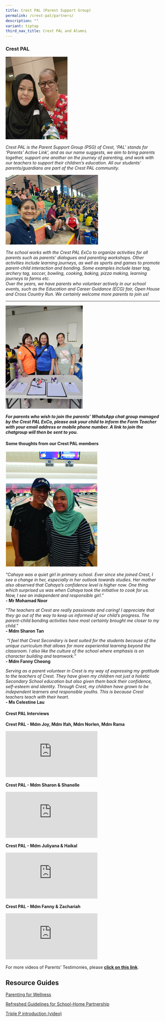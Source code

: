 ```yaml
---
title: Crest PAL (Parent Support Group)
permalink: /crest-pal/partners/
description: ""
variant: tiptap
third_nav_title: Crest PAL and Alumni
---
```

<h3>Crest PAL</h3>
<p></p>
<div class="isomer-image-wrapper">
<img style="width: 40%;" height="auto" width="100%" alt="" src="/images/CrestPAL/IMG_20231104_WA0018.jpg">
</div>
<p><em>Crest PAL is the Parent Support Group (PSG) of&nbsp;Crest, ‘PAL’ stands for ‘Parents’ Active Link’, and as our name suggests, we aim to bring parents together, support one another on the journey of parenting, and work with our teachers to support their children’s education. All our students’ parents/guardians are part of the Crest PAL community.<br></em>
</p>
<div class="isomer-image-wrapper">
<img style="width: 60%;" height="auto" width="100%" alt="" src="/images/CrestPAL/E3DCD246_9728_49DF_84BA_04B561CBA910.jpg">
</div>
<p><em>The school works with the Crest PAL ExCo to organize activities for all parents such as parents’ dialogues and parenting workshops. Other activities include learning journeys, as well as sports and games to promote parent-child interaction and bonding. Some examples include laser tag, archery tag, soccer, bowling, cooking, baking, pizza making, learning journeys to farms etc.<br>Over the years, we have parents who volunteer actively in our school events, such as the Education and Career Guidance (ECG) fair, Open House and Cross Country Run. We certainly welcome more parents to join us!</em>
</p>
<hr>
<p></p>
<div class="isomer-image-wrapper">
<img style="width: 50%;" height="auto" width="100%" alt="" src="/images/CrestPAL/d472dfd2_5782_4259_9e6e_74a09c20d82e.jpg">
</div>
<p><strong><em>For parents who wish to join the parents’ WhatsApp chat group managed by the Crest PAL ExCo, please ask your child to inform the Form Teacher with your email address or mobile phone number. A link to join the chatgroup will then be sent to you.</em></strong>
</p>
<h4>Some thoughts from our Crest PAL members</h4>
<div class="isomer-image-wrapper">
<img style="width:300px;height:375px;margin-right:25px;" height="auto" width="100%" src="/images/cp6.jpg">
</div>
<p><em>"Cahaya was a quiet girl in primary school. Ever since she joined Crest, I see a change in her, especially in her outlook towards studies. Her mother also observed that Cahaya’s confidence level is higher now. One thing which surprised us was when Cahaya took the initiative to cook for us. Now, I see an independent and responsible girl.”</em>
<br><strong>- Mr Mohamad Noor</strong>
</p>
<p><em>"The teachers at Crest are really passionate and caring! I appreciate that they go out of the way to keep us informed of our child’s progress. The parent-child bonding activities have most certainly brought me closer to my child."</em>
<br><strong>-&nbsp;Mdm Sharon Tan</strong>
</p>
<p>&nbsp;<em>“I feel that Crest Secondary is best suited for the students because of the unique curriculum that allows for more experiential learning beyond the classroom. I also like the culture of the school where emphasis is on character building and teamwork.”</em>
<br><strong>-&nbsp;Mdm Fanny Cheong</strong>
</p>
<p><em>Serving as a parent volunteer in Crest is my way of expressing my gratitude to the teachers of Crest. They have given my children not just a holistic Secondary School education but also given them back their confidence, self-esteem and identity. Through Crest, my children have grown to be independent learners and responsible youths. This is because Crest teachers teach with their heart.</em>
<br><strong>- Ms Celestine Lau</strong>
</p>
<h4>Crest PAL Interviews</h4>
<p><strong>Crest PAL - Mdm Joy, Mdm Ifah, Mdm Norlen, Mdm Rama</strong>
</p>
<div class="iframe-wrapper">
<iframe allowfullscreen="true" frameborder="0" src="https://www.youtube.com/embed/UFApopSEy6g?list=PL8KJx-9KSZM_JjRUeB23zXMEWqcosKdGN"></iframe>
</div>
<p><strong>Crest PAL - Mdm Sharon &amp; Shanelle</strong>
</p>
<div class="iframe-wrapper">
<iframe allowfullscreen="true" frameborder="0" src="https://www.youtube.com/embed/MlypPJXksfY"></iframe>
</div>
<p><strong>Crest PAL - Mdm Juliyana &amp; Haikal</strong>
</p>
<div class="iframe-wrapper">
<iframe allowfullscreen="true" frameborder="0" src="https://www.youtube.com/embed/YWB8pUEBY0Q"></iframe>
</div>
<p><strong>Crest PAL - Mdm Fanny &amp; Zachariah</strong>
</p>
<div class="iframe-wrapper">
<iframe allowfullscreen="true" frameborder="0" src="https://www.youtube.com/embed/UiwIoJ18Ums"></iframe>
</div>
<p>For more videos of Parents' Testimonies, please&nbsp;<strong><a href="https://www.youtube.com/watch?v=MlypPJXksfY&amp;list=PL8KJx-9KSZM_JjRUeB23zXMEWqcosKdGN" rel="noopener noreferrer nofollow" target="_blank">click on this link</a></strong>.</p>
<p></p>
<h2>Resource Guides</h2>
<p><a href="/files/Parenting_for_Wellness.pdf" rel="noopener noreferrer nofollow" target="_blank">Parenting for Wellness</a>
</p>
<p><a href="https://drive.google.com/file/d/1M_4PpBjihVSrOpD2jFmJ7GdGBEg3KxtW/view?usp=sharing" rel="noopener nofollow" target="_blank">Refreshed Guidelines for School-Home Partnership</a>
</p>
<p><a href="https://drive.google.com/file/d/1WM0ygpXtoQkVFe4-l6lWkDDxNXJfghJx/view" rel="noopener nofollow" target="_blank">Triple P introduction (video)</a>
</p>
<p></p>